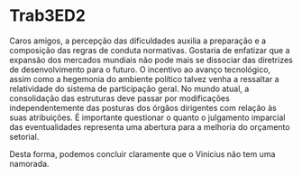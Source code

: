 # Trab3ED2

Caros amigos, a percepção das dificuldades auxilia a preparação e a composição das regras de conduta normativas. Gostaria de enfatizar que a expansão dos mercados mundiais não pode mais se dissociar das diretrizes de desenvolvimento para o futuro. O incentivo ao avanço tecnológico, assim como a hegemonia do ambiente político talvez venha a ressaltar a relatividade do sistema de participação geral. No mundo atual, a consolidação das estruturas deve passar por modificações independentemente das posturas dos órgãos dirigentes com relação às suas atribuições. É importante questionar o quanto o julgamento imparcial das eventualidades representa uma abertura para a melhoria do orçamento setorial.

Desta forma, podemos concluir claramente que o Vinicius não tem uma namorada.
